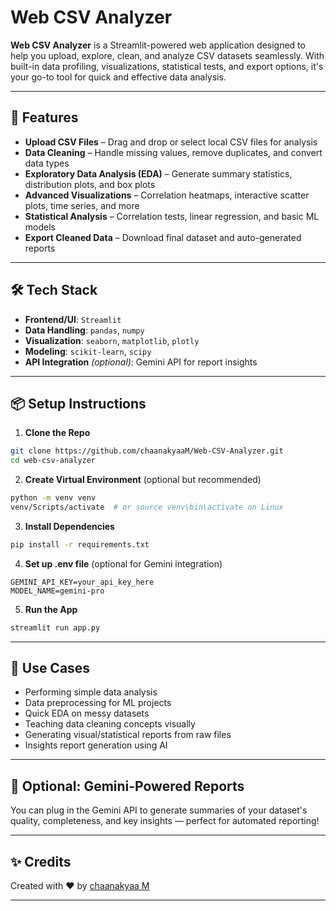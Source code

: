 # Web CSV Analyzer

**Web CSV Analyzer** is a Streamlit-powered web application designed to help you upload, explore, clean, and analyze CSV datasets seamlessly. With built-in data profiling, visualizations, statistical tests, and export options, it's your go-to tool for quick and effective data analysis.

---

## 🚀 Features

-  **Upload CSV Files** – Drag and drop or select local CSV files for analysis
-  **Data Cleaning** – Handle missing values, remove duplicates, and convert data types
-  **Exploratory Data Analysis (EDA)** – Generate summary statistics, distribution plots, and box plots
-  **Advanced Visualizations** – Correlation heatmaps, interactive scatter plots, time series, and more
-  **Statistical Analysis** – Correlation tests, linear regression, and basic ML models
-  **Export Cleaned Data** – Download final dataset and auto-generated reports

---

## 🛠️ Tech Stack

- **Frontend/UI**: `Streamlit`
- **Data Handling**: `pandas`, `numpy`
- **Visualization**: `seaborn`, `matplotlib`, `plotly`
- **Modeling**: `scikit-learn`, `scipy`
- **API Integration** *(optional)*: Gemini API for report insights 

---

## 📦 Setup Instructions

1. **Clone the Repo**
```bash
git clone https://github.com/chaanakyaaM/Web-CSV-Analyzer.git
cd web-csv-analyzer
```

2. **Create Virtual Environment** (optional but recommended)
```bash
python -m venv venv
venv/Scripts/activate  # or source venv\bin\activate on Linux
```

3. **Install Dependencies**
```bash
pip install -r requirements.txt
```

4. **Set up .env file** (optional for Gemini integration)
```env
GEMINI_API_KEY=your_api_key_here
MODEL_NAME=gemini-pro
```

5. **Run the App**
```bash
streamlit run app.py
```


---

## 🧠 Use Cases
- Performing simple data analysis
- Data preprocessing for ML projects
- Quick EDA on messy datasets
- Teaching data cleaning concepts visually
- Generating visual/statistical reports from raw files
- Insights report generation using AI

---

## 🤖 Optional: Gemini-Powered Reports
You can plug in the Gemini API to generate summaries of your dataset's quality, completeness, and key insights — perfect for automated reporting!

---

## ✨ Credits
Created with ❤️ by [chaanakyaa M](https://github.com/chaanakyaaM)

---

